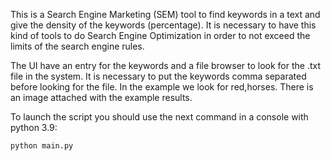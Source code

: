 This is a Search Engine Marketing (SEM) tool to find keywords in a text and give the density of the keywords (percentage). It is necessary to have this kind of tools to do Search Engine Optimization in order to not exceed the limits of the search engine rules.

The UI have an entry for the keywords and a file browser to look for the .txt file in the system. It is necessary to put the keywords comma separated before looking for the file. In the example we look for red,horses. There is an image attached with the example results.

To launch the script you should use the next command in a console with python 3.9:

    python main.py
